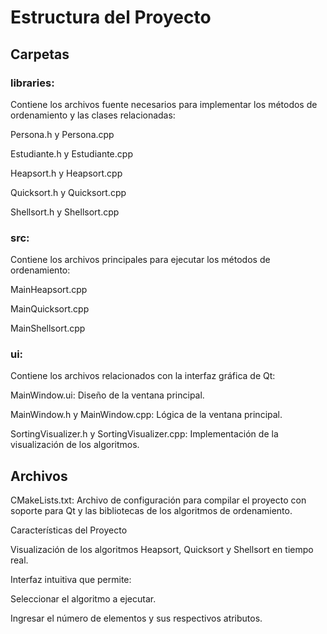 # **Estructura del Proyecto**

## **Carpetas**

### **libraries:**
Contiene los archivos fuente necesarios para implementar los métodos de ordenamiento y las clases relacionadas:

Persona.h y Persona.cpp

Estudiante.h y Estudiante.cpp

Heapsort.h y Heapsort.cpp

Quicksort.h y Quicksort.cpp

Shellsort.h y Shellsort.cpp

### **src:**
Contiene los archivos principales para ejecutar los métodos de ordenamiento:

MainHeapsort.cpp

MainQuicksort.cpp

MainShellsort.cpp

### **ui:**
Contiene los archivos relacionados con la interfaz gráfica de Qt:

MainWindow.ui: Diseño de la ventana principal.

MainWindow.h y MainWindow.cpp: Lógica de la ventana principal.

SortingVisualizer.h y SortingVisualizer.cpp: Implementación de la visualización de los algoritmos.

## Archivos

CMakeLists.txt:
Archivo de configuración para compilar el proyecto con soporte para Qt y las bibliotecas de los algoritmos de ordenamiento.

Características del Proyecto

Visualización de los algoritmos Heapsort, Quicksort y Shellsort en tiempo real.

Interfaz intuitiva que permite:

Seleccionar el algoritmo a ejecutar.

Ingresar el número de elementos y sus respectivos atributos.
